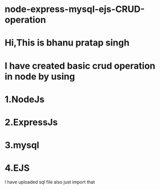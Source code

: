 # node-express-mysql-ejs-CRUD-operation
# Hi,This is bhanu pratap singh
# I have created basic crud operation in node by using
#  1.NodeJs
#  2.ExpressJs
#  3.mysql
#  4.EJS

I have uploaded sql file also just import that 

